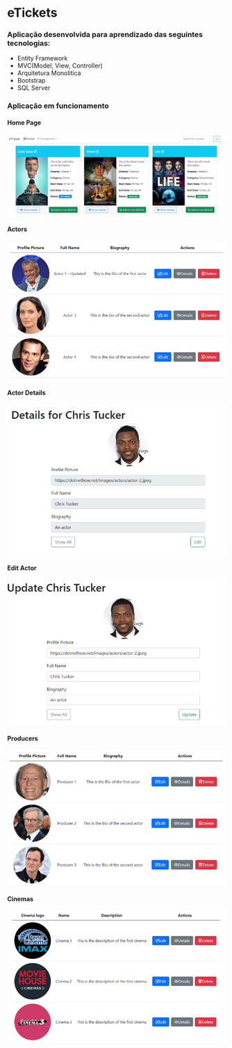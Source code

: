 # eTickets

### Aplicação desenvolvida para aprendizado das seguintes tecnologias:
- Entity Framework
- MVC(Model, View, Controller)
- Arquitetura Monolitica
- Bootstrap
- SQL Server

### Aplicação em funcionamento

#### Home Page
![esgeg](./eTickets/wwwroot/imgs/01.png)

#### Actors
![esgeg](./eTickets/wwwroot/imgs/02.png)

#### Actor Details
![esgeg](./eTickets/wwwroot/imgs/03.png)

#### Edit Actor
![esgeg](./eTickets/wwwroot/imgs/04.png)

#### Producers
![esgeg](./eTickets/wwwroot/imgs/05.png)

#### Cinemas
![esgeg](./eTickets/wwwroot/imgs/06.png)
